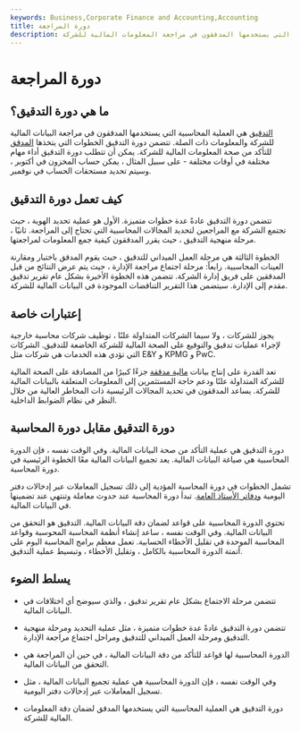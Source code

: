 ```yaml
---
keywords: Business,Corporate Finance and Accounting,Accounting
title: دورة المراجعة
description: دورة التدقيق هي عملية المحاسبة التي يستخدمها المدققون في مراجعة المعلومات المالية للشركة.
---
```


# دورة المراجعة
## ما هي دورة التدقيق؟

[التدقيق](/audit) هي العملية المحاسبية التي يستخدمها المدققون في مراجعة البيانات المالية للشركة والمعلومات ذات الصلة. تتضمن دورة التدقيق الخطوات التي يتخذها [المدقق](/auditor) للتأكد من صحة المعلومات المالية للشركة. يمكن أن تتطلب دورة التدقيق أداء مهام مختلفة في أوقات مختلفة - على سبيل المثال ، يمكن حساب المخزون في أكتوبر ، وسيتم تحديد مستحقات الحساب في نوفمبر.

## كيف تعمل دورة التدقيق

تتضمن دورة التدقيق عادةً عدة خطوات متميزة. الأول هو عملية تحديد الهوية ، حيث تجتمع الشركة مع المراجعين لتحديد المجالات المحاسبية التي تحتاج إلى المراجعة. ثانيًا ، مرحلة منهجية التدقيق ، حيث يقرر المدققون كيفية جمع المعلومات لمراجعتها.

الخطوة الثالثة هي مرحلة العمل الميداني للتدقيق ، حيث يقوم المدقق باختبار ومقارنة العينات المحاسبية. رابعاً: مرحلة اجتماع مراجعة الإدارة ، حيث يتم عرض النتائج من قبل المدققين على فريق إدارة الشركة. تتضمن هذه الخطوة الأخيرة بشكل عام تقرير تدقيق مقدم إلى الإدارة. سيتضمن هذا التقرير التناقضات الموجودة في البيانات المالية للشركة.

## إعتبارات خاصة

يجوز للشركات ، ولا سيما الشركات المتداولة علنًا ، توظيف شركات محاسبة خارجية لإجراء عمليات تدقيق والتوقيع على الصحة المالية للشركة الخاضعة للتدقيق. الشركات التي تؤدي هذه الخدمات هي شركات مثل E&Y و KPMG و PwC.

تعد القدرة على إنتاج بيانات [مالية مدققة](/financial-statements) جزءًا كبيرًا من المصادقة على الصحة المالية للشركة المتداولة علنًا ودعم حاجة المستثمرين إلى المعلومات المتعلقة بالبيانات المالية للشركة. يساعد المدققون في تحديد المجالات الرئيسية ذات المخاطر العالية من خلال النظر في نظام الضوابط الداخلية.

## دورة التدقيق مقابل دورة المحاسبة

دورة التدقيق هي عملية التأكد من صحة البيانات المالية. وفي الوقت نفسه ، فإن الدورة المحاسبية هي صياغة البيانات المالية. يعد تجميع البيانات المالية معًا الخطوة الرئيسية في دورة المحاسبة.

تشمل الخطوات في دورة المحاسبة المؤدية إلى ذلك تسجيل المعاملات عبر إدخالات دفتر اليومية [ودفاتر الأستاذ العامة](/generalledger). تبدأ دورة المحاسبة عند حدوث معاملة وتنتهي عند تضمينها في البيانات المالية.

تحتوي الدورة المحاسبية على قواعد لضمان دقة البيانات المالية. التدقيق هو التحقق من البيانات المالية. وفي الوقت نفسه ، ساعد إنشاء أنظمة المحاسبة المحوسبة وقواعد المحاسبة الموحدة في تقليل الأخطاء الحسابية. تعمل معظم برامج المحاسبة اليوم على أتمتة الدورة المحاسبية بالكامل ، وتقليل الأخطاء ، وتبسيط عملية التدقيق.

## يسلط الضوء

- تتضمن مرحلة الاجتماع بشكل عام تقرير تدقيق ، والذي سيوضح أي اختلافات في البيانات المالية.

- تتضمن دورة التدقيق عادةً عدة خطوات متميزة ، مثل عملية التحديد ومرحلة منهجية التدقيق ومرحلة العمل الميداني للتدقيق ومراحل اجتماع مراجعة الإدارة.

- الدورة المحاسبية لها قواعد للتأكد من دقة البيانات المالية ، في حين أن المراجعة هي التحقق من البيانات المالية.

- وفي الوقت نفسه ، فإن الدورة المحاسبية هي عملية تجميع البيانات المالية ، مثل تسجيل المعاملات عبر إدخالات دفتر اليومية.

- دورة التدقيق هي العملية المحاسبية التي يستخدمها المدقق لضمان دقة المعلومات المالية للشركة.

